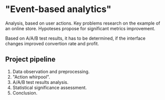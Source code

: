 # "Event-based analytics"
 
Analysis, based on user actions. Key problems research on the example of an online store. Hypoteses propose for significant metrics improvement.

Based on A/A/B test results, it has to be determined, if the interface changes improved convertion rate and profit.  
  
## Project pipeline
    
1. Data observation and preprocessing.
2. "Action whirpool".
3. A/A/B test results analysis.
4. Statistical significance assessment.
5. Conclusion.